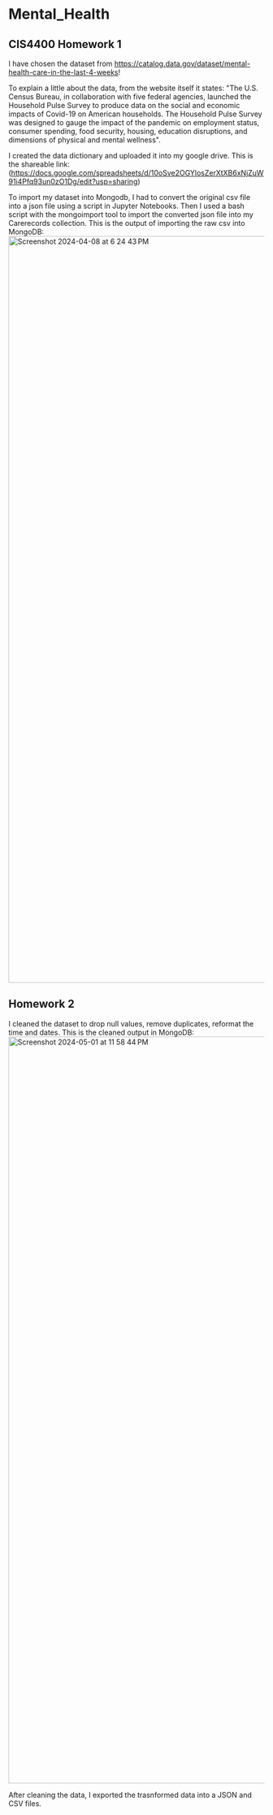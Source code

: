 # Mental_Health
## CIS4400 Homework 1

I have chosen the dataset from https://catalog.data.gov/dataset/mental-health-care-in-the-last-4-weeks! 

To explain a little about the data, from the website itself it states: "The U.S. Census Bureau, in collaboration with five federal agencies, launched the Household Pulse Survey to produce data on the social and economic impacts of Covid-19 on American households. The Household Pulse Survey was designed to gauge the impact of the pandemic on employment status, consumer spending, food security, housing, education disruptions, and dimensions of physical and mental wellness".

I created the data dictionary and uploaded it into my google drive. This is the shareable link: 
(https://docs.google.com/spreadsheets/d/10oSve2OGYlosZerXtXB6xNjZuW91i4Pfq93un0zO1Dg/edit?usp=sharing)

To import my dataset into Mongodb, I had to convert the original csv file into a json file using a script in Jupyter Notebooks. Then I used a bash script with the mongoimport tool to import the converted json file into my Carerecords collection. This is the output of importing the raw csv into MongoDB:
<img width="1470" alt="Screenshot 2024-04-08 at 6 24 43 PM" src="https://github.com/NnotoBankai/Mental_Health/assets/160191383/192919c5-5261-4649-b01c-718888c11cab">

## Homework 2
I cleaned the dataset to drop null values, remove duplicates, reformat the time and dates. This is the cleaned output in MongoDB:
<img width="1470" alt="Screenshot 2024-05-01 at 11 58 44 PM" src="https://github.com/NnotoBankai/Mental_Health/assets/160191383/ff803900-d3f2-49d2-83c5-74d7e463e02c">

After cleaning the data, I exported the trasnformed data into a JSON and CSV files.
